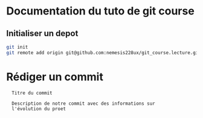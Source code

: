 # Documentation du tuto de git course

## Initialiser un depot

```bash
git init
git remote add origin git@github.com:nemesis228ux/git_course.lecture.git
```

# Rédiger un commit

```
  Titre du commit

  Description de notre commit avec des informations sur 
  l'évolution du proet
```